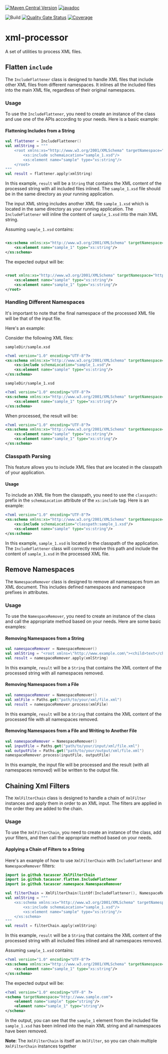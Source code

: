 [ ![Maven  Central Version](https://img.shields.io/maven-central/v/io.github.tacascer/xml-processor?style=for-the-badge&logo=apache%20maven)](https://central.sonatype.com/artifact/io.github.tacascer/xml-processor)
[![javadoc](https://javadoc.io/badge2/io.github.tacascer/xml-processor/javadoc.svg?style=for-the-badge)](https://javadoc.io/doc/io.github.tacascer/xml-processor)

![Build](https://github.com/tacascer-org/xml-processor/actions/workflows/build.yml/badge.svg?branch=main)
[![Quality Gate Status](https://sonarcloud.io/api/project_badges/measure?project=tacascer-org_xml-processor&metric=alert_status)](https://sonarcloud.io/summary/new_code?id=tacascer-org_xml-processor)
[![Coverage](https://sonarcloud.io/api/project_badges/measure?project=tacascer-org_xml-processor&metric=coverage)](https://sonarcloud.io/summary/new_code?id=tacascer-org_xml-processor)

# xml-processor

A set of utilities to process XML files.

## Flatten `include`

The `IncludeFlattener` class is designed to handle XML files that include other XML files from different namespaces.
It inlines all the included files into the main XML file, regardless of their original namespaces.

### Usage

To use the `IncludeFlattener`, you need to create an instance of the class and use one of the APIs according to your
needs. Here is a basic example:

#### Flattening Includes from a String

```kotlin
val flattener = IncludeFlattener()
val xmlString = """
    <root xmlns:xs="http://www.w3.org/2001/XMLSchema" targetNamespace="http://www.sample.com">
        <xs:include schemaLocation="sample_1.xsd"/>
        <xs:element name="sample" type="xs:string"/>
    </root>
"""
val result = flattener.apply(xmlString)
```

In this example, `result` will be a `String` that contains the XML content of the processed string with all included
files inlined. The `sample_1.xsd` file should be in the same directory as your running application.

The input XML string includes another XML file `sample_1.xsd` which is located in the same directory as your running
application. The `IncludeFlattener` will inline the content of `sample_1.xsd` into the main XML string.

Assuming `sample_1.xsd` contains:

```xml

<xs:schema xmlns:xs="http://www.w3.org/2001/XMLSchema" targetNamespace="http://www.different.com">
    <xs:element name="sample_1" type="xs:string"/>
</xs:schema>
```

The expected output will be:

```xml

<root xmlns:xs="http://www.w3.org/2001/XMLSchema" targetNamespace="http://www.sample.com">
    <xs:element name="sample" type="xs:string"/>
    <xs:element name="sample_1" type="xs:string"/>
</root>
```

### Handling Different Namespaces

It's important to note that the final namespace of the processed XML file will be that of the input file.

Here's an example:

Consider the following XML files:

`sampleDir/sample.xsd`

```xml
<?xml version="1.0" encoding="UTF-8"?>
<xs:schema xmlns:xs="http://www.w3.org/2001/XMLSchema" targetNamespace="http://www.sample.com">
    <xs:include schemaLocation="sample_1.xsd"/>
    <xs:element name="sample" type="xs:string"/>
</xs:schema>
```

`sampleDir/sample_1.xsd`

```xml
<?xml version="1.0" encoding="UTF-8"?>
<xs:schema xmlns:xs="http://www.w3.org/2001/XMLSchema" targetNamespace="http://www.different.com">
    <xs:element name="sample_1" type="xs:string"/>
</xs:schema>
```

When processed, the result will be:

```xml
<?xml version="1.0" encoding="UTF-8"?>
<xs:schema xmlns:xs="http://www.w3.org/2001/XMLSchema" targetNamespace="http://www.sample.com">
    <xs:element name="sample" type="xs:string"/>
    <xs:element name="sample_1" type="xs:string"/>
</xs:schema>
```

### Classpath Parsing

This feature allows you to include XML files that are located in the classpath of your application.

#### Usage

To include an XML file from the classpath, you need to use the `classpath:` prefix in the `schemaLocation` attribute of
the `xs:include` tag. Here is an example:

```xml
<?xml version="1.0" encoding="UTF-8"?>
<xs:schema xmlns:xs="http://www.w3.org/2001/XMLSchema" targetNamespace="http://www.sample.com">
    <xs:include schemaLocation="classpath:sample_1.xsd"/>
    <xs:element name="sample" type="xs:string"/>
</xs:schema>
```

In this example, `sample_1.xsd` is located in the classpath of the application. The `IncludeFlattener` class will
correctly resolve this path and include the content of `sample_1.xsd` in the processed XML file.

## Remove Namespaces

The `NamespaceRemover` class is designed to remove all namespaces from an XML document. This includes defined namespaces
and namespace prefixes in attributes.

### Usage

To use the `NamespaceRemover`, you need to create an instance of the class and call the appropriate method based on your
needs. Here are some basic examples:

#### Removing Namespaces from a String

```kotlin
val namespaceRemover = NamespaceRemover()
val xmlString = "<root xmlns=\"http://www.example.com\"><child>text</child></root>"
val result = namespaceRemover.apply(xmlString)
```

In this example, `result` will be a `String` that contains the XML content of the processed string with all namespaces
removed.

#### Removing Namespaces from a File

```kotlin
val namespaceRemover = NamespaceRemover()
val xmlFile = Paths.get("path/to/your/xml/file.xml")
val result = namespaceRemover.process(xmlFile)
```

In this example, `result` will be a `String` that contains the XML content of the processed file with all namespaces
removed.

#### Removing Namespaces from a File and Writing to Another File

```kotlin
val namespaceRemover = NamespaceRemover()
val inputFile = Paths.get("path/to/your/input/xml/file.xml")
val outputFile = Paths.get("path/to/your/output/xml/file.xml")
namespaceRemover.process(inputFile, outputFile)
```

In this example, the input file will be processed and the result (with all namespaces removed) will be written to the
output file.

## Chaining Xml Filters

The `XmlFilterChain` class is designed to handle a chain of `XmlFilter` instances and apply them in order to an XML
input. The filters are applied in the order they are added to the chain.

### Usage

To use the `XmlFilterChain`, you need to create an instance of the class, add your filters, and then call the
appropriate method based on your needs.

#### Applying a Chain of Filters to a String

Here's an example of how to use `XmlFilterChain` with `IncludeFlattener` and `NamespaceRemover` filters:

```kotlin
import io.github.tacascer.XmlFilterChain
import io.github.tacascer.flatten.IncludeFlattener
import io.github.tacascer.namespace.NamespaceRemover

val filterChain = XmlFilterChain(listOf(IncludeFlattener(), NamespaceRemover()))
val xmlString = """
    <xs:schema xmlns:xs="http://www.w3.org/2001/XMLSchema" targetNamespace="http://www.sample.com">
        <xs:include schemaLocation="sample_1.xsd"/>
        <xs:element name="sample" type="xs:string"/>
    </xs:schema>
"""
val result = filterChain.apply(xmlString)
```

In this example, `result` will be a `String` that contains the XML content of the processed string with all included
files inlined and all namespaces removed.

Assuming `sample_1.xsd` contains:

```xml
<?xml version="1.0" encoding="UTF-8"?>
<xs:schema xmlns:xs="http://www.w3.org/2001/XMLSchema" targetNamespace="http://www.different.com">
    <xs:element name="sample_1" type="xs:string"/>
</xs:schema>
```

The expected output will be:

```xml
<?xml version="1.0" encoding="UTF-8" ?>
<schema targetNamespace="http://www.sample.com">
    <element name="sample" type="string"/>
    <element name="sample_1" type="string"/>
</schema>
```

In the output, you can see that the `sample_1` element from the included file `sample_1.xsd` has been inlined into the
main XML string and all namespaces have been removed.

**Note**: The `XmlFilterChain` is itself an `XmlFilter`, so you can chain multiple `XmlFilterChain` instances together
